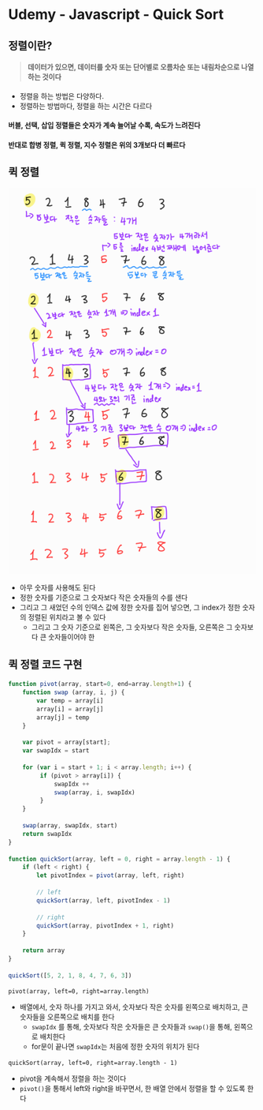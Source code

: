 # Udemy - Javascript - Quick Sort



## 정렬이란?

> #### 데이터가 있으면, 데이터를 숫자 또는 단어별로 오름차순 또는 내림차순으로 나열하는 것이다

- 정렬을 하는 방법은 다양하다.
- 정렬하는 방법마다, 정렬을 하는 시간은 다르다



#### 버블, 선택, 삽입 정렬들은 숫자가 계속 늘어날 수록, 속도가 느려진다

#### 반대로 합병 정렬, 퀵 정렬, 지수 정렬은 위의 3개보다 더 빠르다



## 퀵 정렬

![image-20230201144023537](14_Javascript_퀵_정렬.assets/image-20230201144023537.png)

- 아무 숫자를 사용해도 된다
- 정한 숫자를 기준으로 그 숫자보다 작은 숫자들의 수를 샌다
- 그리고 그 새었던 수의 인덱스 값에 정한 숫자를 집어 넣으면, 그 index가 정한 숫자의 정렬된 위치라고 볼 수 있다
  - 그리고 그 숫자 기준으로 왼쪽은, 그 숫자보다 작은 숫자들, 오른쪽은 그 숫자보다 큰 숫자들이어야 한



## 퀵 정렬 코드 구현

```javascript
function pivot(array, start=0, end=array.length+1) {
    function swap (array, i, j) {
        var temp = array[i]
        array[i] = array[j]
        array[j] = temp
    }
    
    var pivot = array[start];
    var swapIdx = start

    for (var i = start + 1; i < array.length; i++) {
         if (pivot > array[i]) {
             swapIdx ++
             swap(array, i, swapIdx)
         }
    }

    swap(array, swapIdx, start)
    return swapIdx
}

function quickSort(array, left = 0, right = array.length - 1) {
    if (left < right) {
        let pivotIndex = pivot(array, left, right)
    
        // left
        quickSort(array, left, pivotIndex - 1)
    
        // right
        quickSort(array, pivotIndex + 1, right)
    }

    return array
}

quickSort([5, 2, 1, 8, 4, 7, 6, 3])
```



`pivot(array, left=0, right=array.length)`

- 배열에서, 숫자 하나를 가지고 와서, 숫자보다 작은 숫자를 왼쪽으로 배치하고, 큰 숫자들을 오른쪽으로 배치를 한다
  - `swapIdx` 를 통해, 숫자보다 작은 숫자들은 큰 숫자들과 `swap()`을 통해, 왼쪽으로 배치한다
  - for문이 끝나면 `swapIdx`는 처음에 정한 숫자의 위치가 된다



`quickSort(array, left=0, right=array.length - 1)`

- pivot을 계속해서 정렬을 하는 것이다
- `pivot()`을 통해서 left와 right을 바꾸면서, 한 배열 안에서 정렬을 할 수 있도록 한다

